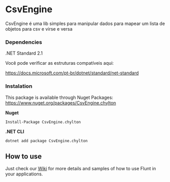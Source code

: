 # CsvEngine
CsvEngine é uma lib simples para manipular dados para mapear um lista de objetos para csv e virse e versa

### Dependencies
.NET Standard 2.1

Você pode verificar as estruturas compatíveis aqui:

https://docs.microsoft.com/pt-br/dotnet/standard/net-standard


### Instalation
This package is available through Nuget Packages: https://www.nuget.org/packages/CsvEngine.chylton

**Nuget**
```
Install-Package CsvEngine.chylton
```

**.NET CLI**
```
dotnet add package CsvEngine.chylton
```


## How to use
Just check our [Wiki](https://github.com/chyltonmr/CsvEngine/wiki) for more details and samples of how to use Flunt in your applications.
